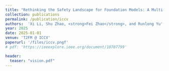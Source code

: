 ```yaml
---
title: "Rethinking the Safety Landscape for Foundation Models: A Multi-Modal Perspective"
collection: publications
permalink: /publication/iccv
authors:  'Xi Li, Shu Zhao, <strong>Fei Zhao</strong>, and Runlong Yu'
year: 2025
date: 2025-01-01  
venue: 'T2FM @ ICCV'
paperurl: '/files/iccv.pngf'
# pdf: 'https://ieeexplore.ieee.org/document/10707799'

header:
  teaser: "vision.pdf"
---
```



